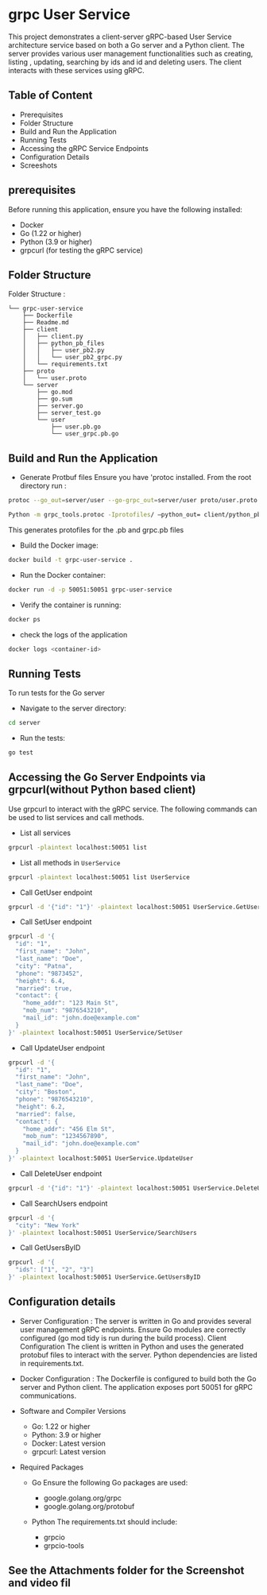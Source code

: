 # grpc User Service

This project demonstrates a client-server  gRPC-based User Service architecture service based on both a Go server and a Python client. The server provides various user management functionalities such as creating, listing , updating, searching by ids and id and deleting users. The client interacts with these services using gRPC.


## Table of Content

- Prerequisites
- Folder Structure
- Build and Run the Application
- Running Tests
- Accessing the gRPC Service Endpoints
- Configuration Details
- Screeshots


## prerequisites
Before running this application, ensure you have the following installed:

- Docker
- Go (1.22 or higher)
- Python (3.9 or higher)
- grpcurl (for testing the gRPC service)


## Folder Structure

Folder Structure :

```
└── grpc-user-service
    ├── Dockerfile
    ├── Readme.md
    ├── client
    │   ├── client.py
    │   ├── python_pb_files
    │   │   ├── user_pb2.py
    │   │   └── user_pb2_grpc.py
    │   └── requirements.txt
    ├── proto
    │   └── user.proto
    └── server
        ├── go.mod
        ├── go.sum
        ├── server.go
        ├── server_test.go
        └── user
            ├── user.pb.go
            └── user_grpc.pb.go
```
## Build and Run the Application

-  Generate Protbuf files 
    Ensure you have 'protoc installed. From the root directory run : 
```sh
protoc --go_out=server/user --go-grpc_out=server/user proto/user.proto

Python -m grpc_tools.protoc -Iprotofiles/ —python_out= client/python_pb_files/ —grpc_python_out=client/python_pb_files/ proto/user.proto
```
This generates protofiles for the .pb and grpc.pb files

- Build the Docker image:
```sh
docker build -t grpc-user-service .
```
- Run the Docker container:
```sh
docker run -d -p 50051:50051 grpc-user-service
```
- Verify the container is running:
```sh
docker ps
```
- check the logs of the application
```sh
docker logs <container-id>
```


## Running Tests

To run tests for the Go server 

- Navigate to the server directory:
```sh
cd server 
```
- Run the tests:
```sh
go test
```
## Accessing the Go Server Endpoints via grpcurl(without Python based client)

Use grpcurl to interact with the gRPC service. The following commands can be used to list services and call methods.

- List all services

```sh
grpcurl -plaintext localhost:50051 list
```

- List all methods in `UserService`
```sh
grpcurl -plaintext localhost:50051 list UserService
```
- Call GetUser endpoint
```sh
grpcurl -d '{"id": "1"}' -plaintext localhost:50051 UserService.GetUser
```

- Call SetUser endpoint

```sh
grpcurl -d '{
  "id": "1",
  "first_name": "John",
  "last_name": "Doe",
  "city": "Patna",
  "phone": "9873452",
  "height": 6.4,
  "married": true,
  "contact": {
    "home_addr": "123 Main St",
    "mob_num": "9876543210",
    "mail_id": "john.doe@example.com"
  }
}' -plaintext localhost:50051 UserService/SetUser
```
- Call UpdateUser endpoint

```sh 
grpcurl -d '{
  "id": "1",
  "first_name": "John",
  "last_name": "Doe",
  "city": "Boston",
  "phone": "9876543210",
  "height": 6.2,
  "married": false,
  "contact": {
    "home_addr": "456 Elm St",
    "mob_num": "1234567890",
    "mail_id": "john.doe@example.com"
  }
}' -plaintext localhost:50051 UserService.UpdateUser

```

- Call DeleteUser endpoint

```sh
grpcurl -d '{"id": "1"}' -plaintext localhost:50051 UserService.DeleteUser

```

- Call SearchUsers endpoint

```sh
grpcurl -d '{
  "city": "New York"
}' -plaintext localhost:50051 UserService/SearchUsers

```

- Call GetUsersByID
```sh
grpcurl -d '{
  "ids": ["1", "2", "3"]
}' -plaintext localhost:50051 UserService.GetUsersByID

```
## Configuration details

- Server Configuration :
    The server is written in Go and provides several user management gRPC endpoints.
    Ensure Go modules are correctly configured (go mod tidy is run during the build process).
    Client Configuration
    The client is written in Python and uses the generated protobuf files to interact with the server.
    Python dependencies are listed in requirements.txt.

- Docker Configuration :
    The Dockerfile is configured to build both the Go    server and Python client.
    The application exposes port 50051 for gRPC communications.
- Software and Compiler Versions
    - Go: 1.22 or higher
    - Python: 3.9 or higher
    - Docker: Latest version
    - grpcurl: Latest version
- Required Packages
    - Go
    Ensure the following Go packages are used:

       - google.golang.org/grpc
       - google.golang.org/protobuf
    - Python
    The requirements.txt should include:

       - grpcio
       - grpcio-tools

## See the Attachments folder for the Screenshot and video fil





